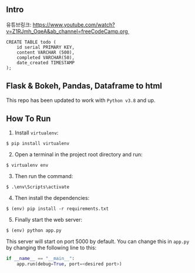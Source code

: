 
## Intro
유튜브링크: https://www.youtube.com/watch?v=Z1RJmh_OqeA&ab_channel=freeCodeCamp.org 


```
CREATE TABLE todo (
	id serial PRIMARY KEY,
	content VARCHAR (500),
	completed VARCHAR(50),
	date_created TIMESTAMP 
);
```

## Flask & Bokeh, Pandas, Dataframe to html
This repo has been updated to work with `Python v3.8` and up.

## How To Run
1. Install `virtualenv`:
```
$ pip install virtualenv
```

2. Open a terminal in the project root directory and run:
```
$ virtualenv env
```

3. Then run the command:
```
$ .\env\Scripts\activate
```

4. Then install the dependencies:
```
$ (env) pip install -r requirements.txt
```

5. Finally start the web server:
```
$ (env) python app.py
```

This server will start on port 5000 by default. You can change this in `app.py` by changing the following line to this:

```python
if __name__ == "__main__":
    app.run(debug=True, port=<desired port>)
```
